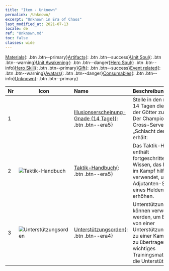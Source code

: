 ```yaml
---
title: "Item - Unknown"
permalink: /Unknown/
excerpt: "Unknown in Era of Chaos"
last_modified_at: 2021-07-13
locale: de
ref: "Unknown.md"
toc: false
classes: wide
---
```

 [Materials](/ItemsDE/){: .btn .btn--primary}[Artifacts](/ItemsDE/Artifacts/){: .btn .btn--success}[Unit Soul](/ItemsDE/UnitSoul/){: .btn .btn--warning}[Unit Awakening](/ItemsDE/UnitAwakening/){: .btn .btn--danger}[Hero Soul](/ItemsDE/HeroSoul/){: .btn .btn--info}[Hero Skill](/ItemsDE/HeroSkill/){: .btn .btn--primary}[Gift](/ItemsDE/Gift/){: .btn .btn--success}[Event related](/ItemsDE/Events/){: .btn .btn--warning}[Avatars](/ItemsDE/Avatars/){: .btn .btn--danger}[Consumables](/ItemsDE/Consumables/){: .btn .btn--info}[Unknown](/ItemsDE/Unknown/){: .btn .btn--primary}

  | Nr | Icon |         Name        |   Beschreibung     |
  |:---|------|:--------------------|:------------------|
  | 1 |  | [Illusionserscheinung · Gnade (14 Tage)](/ItemsDE/unk_2117/){: .btn .btn--era5} | Stelle in den nächsten 14 Tagen die Gnade der Götter zur Schau. Der Champion der Cross-Server-„Schlacht der Götter“ erhält: |
  | 2 | ![Taktik-Handbuch](/images/t/i_994013.png) | [Taktik-Handbuch](/ItemsDE/unk_2115/){: .btn .btn--era5} | Das Taktik-Handbuch enthält fortgeschrittenes Wissen, das Helden im Kampf hilft. Wird verwendet, um die Adjutanten-Stufe eines Helden zu erhöhen. |
  | 3 | ![Unterstützungsorden](/images/t/i_994011.png) | [Unterstützungsorden](/ItemsDE/unk_2116/){: .btn .btn--era4} | Unterstützungsorden können verwendet werden, um Energie von einer Unterstützungseinheit zu einer Kampfeinheit zu übertragen. Ein wichtiges Trainingsmaterial für die Unterstützung. |
